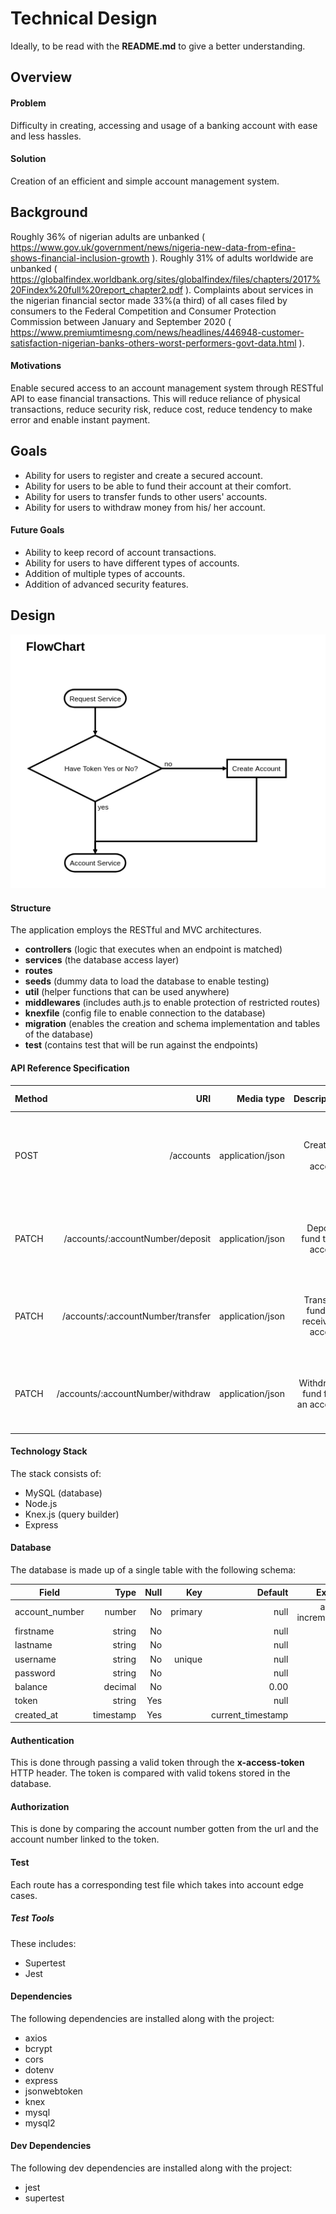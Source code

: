 # Technical Design
Ideally, to be read with the **README.md** to give a better understanding.

## Overview
#### Problem
Difficulty in creating, accessing and usage of a banking account with ease and less hassles.

#### Solution
Creation of an efficient and simple account management system.

## Background
Roughly 36% of nigerian adults are unbanked ( https://www.gov.uk/government/news/nigeria-new-data-from-efina-shows-financial-inclusion-growth ).
Roughly 31% of adults worldwide are unbanked ( https://globalfindex.worldbank.org/sites/globalfindex/files/chapters/2017%20Findex%20full%20report_chapter2.pdf ).
Complaints about services in the nigerian financial sector made 33%(a third) of all cases filed by consumers to the Federal Competition and Consumer Protection Commission between January and September 2020 ( https://www.premiumtimesng.com/news/headlines/446948-customer-satisfaction-nigerian-banks-others-worst-performers-govt-data.html ).

#### Motivations
Enable secured access to an account management system through RESTful API to ease financial transactions. This will reduce reliance of physical transactions, reduce security risk, reduce cost, reduce tendency to make error and enable instant payment.

## Goals
 - Ability for users to register and create a secured account.
 - Ability for users to be able to fund their account at their comfort.
 - Ability for users to transfer funds to other users' accounts.
 - Ability for users to withdraw money from his/ her account.

#### Future Goals
 - Ability to keep record of account transactions.
 - Ability for users to have different types of accounts.
 - Addition of multiple types of accounts.
 - Addition of advanced security features.

## Design


![Basic Account Flow Chart](/assets/images/flowchart.png)

#### Structure
The application employs the RESTful and MVC architectures.

 - **controllers** (logic that executes when an endpoint is matched)
 - **services** (the database access layer)
 - **routes**
 - **seeds** (dummy data to load the database to enable testing)
 - **util** (helper functions that can be used anywhere)
 - **middlewares** (includes auth.js to enable protection of restricted routes)
 - **knexfile** (config file to enable connection to the database)
 - **migration** (enables the creation and schema implementation and tables of the database)
 - **test** (contains test that will be run against the endpoints)

#### API Reference Specification

| Method     | URI | Media type | Description | Protected | Status Code |
| --------- | -----:| -----:| -----:| -----:| -----:|
| POST  | /accounts | application/json | Creates a new account | No | 201 Created, 400 Bad Request, 500 Internal Server Error |
| PATCH    |   /accounts/:accountNumber/deposit |   application/json |  Deposits fund to an account  | Yes | 200 OK, 400 Bad Request, 500 Internal Server Error |
| PATCH      |    /accounts/:accountNumber/transfer |    application/json |  Transfers fund to a receiver's account   | Yes |  200 OK, 400 Bad Request, 500 Internal Server Error  |
| PATCH  | /accounts/:accountNumber/withdraw | application/json | Withdraws fund from an account | Yes | 200 OK, 400 Bad Request, 500 Internal Server Error |

#### Technology Stack
The stack consists of:
 - MySQL (database)
 - Node.js
 - Knex.js (query builder)
 - Express

#### Database
The database is made up of a single table with the following schema:

| Field     | Type | Null | Key | Default | Extra |
| --------- | -----:| -----:| -----:| -----:| -----:|
| account_number  | number | No | primary | null | auto increment |
| firstname    |   string |   No |    |   null |    |
| lastname      |    string |    No |     |    null |     |
| username  | string | No | unique | null |  |
| password     |   string |   No |    |   null |    |
| balance      |    decimal |    No |     |    0.00 |     |
| token  | string | Yes |  | null |  |
| created_at     |   timestamp |   Yes |    |   current_timestamp |    |

#### Authentication
This is done through passing a valid token through the **x-access-token** HTTP header. The token is compared with valid tokens stored in the database.

#### Authorization
This is done by comparing the account number gotten from the url and the account number linked to the token.

#### Test
Each route has a corresponding test file which takes into account edge cases.

##### Test Tools
These includes:
 - Supertest
 - Jest


#### Dependencies
The following dependencies are installed along with the project:
 - axios
 - bcrypt
 - cors
 - dotenv
 - express
 - jsonwebtoken
 - knex
 - mysql
 - mysql2

#### Dev Dependencies
The following dev dependencies are installed along with the project:
 - jest
 - supertest


